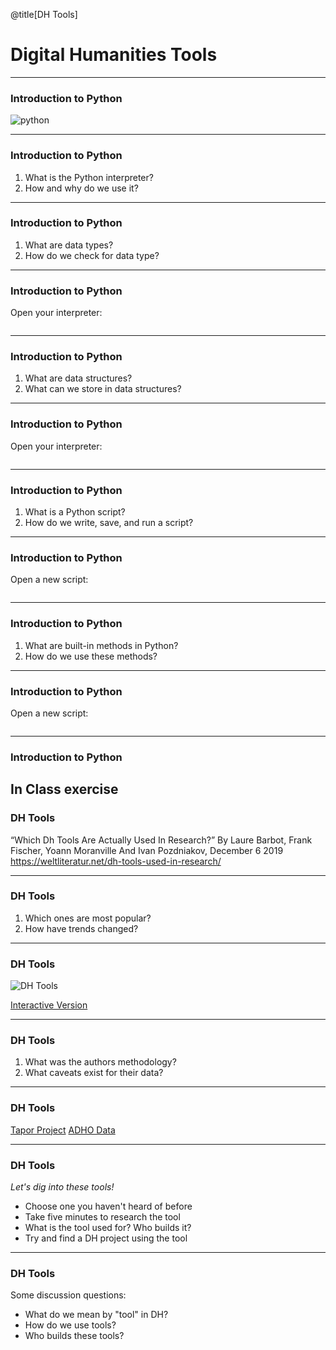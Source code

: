 @title[DH Tools]
# Digital Humanities Tools

---
### Introduction to Python

![python](https://www.python.org/static/community_logos/python-logo-master-v3-TM.png)

---
### Introduction to Python

1. What is the Python interpreter?
2. How and why do we use it?

---
### Introduction to Python

1. What are data types?
2. How do we check for data type?

---
### Introduction to Python

Open your interpreter:
```sh

```
---
### Introduction to Python

1. What are data structures?
2. What can we store in data structures?

---
### Introduction to Python

Open your interpreter:
```sh

```
---
### Introduction to Python

1. What is a Python script?
2. How do we write, save, and run a script?

---
### Introduction to Python

Open a new script:
```python

```
---
### Introduction to Python

1. What are built-in methods in Python?
2. How do we use these methods?
---
### Introduction to Python

Open a new script:
```python

```
---
### Introduction to Python

In Class exercise
---
### DH Tools

“Which Dh Tools Are Actually Used In Research?” By Laure Barbot, Frank Fischer, Yoann Moranville And Ivan Pozdniakov, December 6 2019
https://weltliteratur.net/dh-tools-used-in-research/

---
### DH Tools

1. Which ones are most popular?
2. How have trends changed?

---
### DH Tools

![DH Tools](https://weltliteratur.net/images/dh-tools-used-in-research/40-most-used-tools.png)

[Interactive Version](https://datawrapper.dwcdn.net/L96xg/1/)

---
### DH Tools

1. What was the authors methodology?
2. What caveats exist for their data?

---
### DH Tools

[Tapor Project](http://tapor.ca/home)
[ADHO Data](https://github.com/ADHO/)

---
### DH Tools

*Let's dig into these tools!*

- Choose one you haven't heard of before
- Take five minutes to research the tool
- What is the tool used for? Who builds it?
- Try and find a DH project using the tool

---
### DH Tools

Some discussion questions:
- What do we mean by "tool" in DH?
- How do we use tools?
- Who builds these tools?

